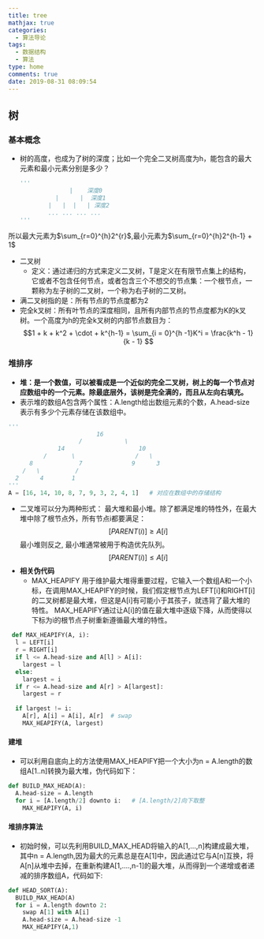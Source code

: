 ```yaml
---
title: tree
mathjax: true
categories:
  - 算法导论
tags:
  - 数据结构
  - 算法
type: home
comments: true
date: 2019-08-31 08:09:54
---
```

## 树
### 基本概念
- 树的高度，也成为了树的深度；比如一个完全二叉树高度为h，能包含的最大元素和最小元素分别是多少？
  ```python
  '''
                |    深度0
            |      |  深度1
          |   |  |   | 深度2
          ... ... ... ... 
  '''
  ```
所以最大元素为$\sum_{r=0}^{h}2^{r}$,最小元素为$\sum_{r=0}^{h}2^{h-1} + 1$
- 二叉树
  - 定义：通过递归的方式来定义二叉树，T是定义在有限节点集上的结构，它或者不包含任何节点，或者包含三个不想交的节点集：一个根节点，一颗称为左子树的二叉树，一个称为右子树的二叉树。
- 满二叉树指的是：所有节点的节点度都为2
- 完全k叉树：所有叶节点的深度相同，且所有内部节点的节点度都为K的k叉树。一个高度为h的完全k叉树的内部节点数目为：
$$1 + k + k^2 + \cdot + k^{h-1} = \sum_{i = 0}^{h -1}K^i = \frac{k^h - 1}{k - 1} $$

### 堆排序
- **堆：是一个数值，可以被看成是一个近似的完全二叉树，树上的每一个节点对应数组中的一个元素。除最底层外，该树是完全满的，而且从左向右填充。**
- 表示堆的数组A包含两个属性：A.length给出数组元素的个数，A.head-size表示有多少个元素存储在该数组中。
```python
'''
                         16
                    /            \  
              14                     10
          /       \                 /   \ 
      8             7              9      3
    /   \          /
  2      4        1
'''
A = [16, 14, 10, 8, 7, 9, 3, 2, 4, 1]   # 对应在数组中的存储结构
```
- 二叉堆可以分为两种形式： 最大堆和最小堆。除了都满足堆的特性外，在最大堆中除了根节点外，所有节点i都要满足：
$$[PARENT(i)] \ge A[i]$$
最小堆则反之, 最小堆通常被用于构造优先队列。
$$[PARENT(i)] \le A[i]$$
- **相关伪代码**
  - MAX_HEAPIFY 用于维护最大堆得重要过程，它输入一个数组A和一个小标，在调用MAX_HEAPIFY的时候，我们假定根节点为LEFT[i]和RIGHT[i]的二叉树都是最大堆，但这是A[i]有可能小于其孩子，就违背了最大堆的特性。 MAX_HEAPIFY通过让A[i]的值在最大堆中逐级下降，从而使得以下标为i的根节点子树重新遵循最大堆的特性。
```python
 def MAX_HEAPIFY(A, i):
  l = LEFT[i]
  r = RIGHT[i]
  if l <= A.head-size and A[l] > A[i]:
    largest = l
  else:
    largest = i
  if r <= A.head-size and A[r] > A[largest]:
    largest = r
  
  if largest != i:
    A[r], A[i] = A[i], A[r]  # swap 
    MAX_HEAPIFY(A, largest)
```
#### **建堆**
- 可以利用自底向上的方法使用MAX_HEAPIFY把一个大小为n = A.length的数组A[1..n]转换为最大堆，伪代码如下：
```python
def BUILD_MAX_HEAD(A):
  A.head-size = A.length
  for i = [A.length/2] downto i:   # [A.length/2]向下取整
    MAX_HEAPIFY(A, i)
```
#### 堆排序算法
- 初始时候，可以先利用BUILD_MAX_HEAD将输入的A[1,...,n]构建成最大堆，其中n = A.length,因为最大的元素总是在A[1]中，因此通过它与A[n]互换，将A[n]从堆中去掉，在重新构建A[1,....,n-1]的最大堆，从而得到一个递增或者递减的排序数组A，代码如下:
```python
def HEAD_SORT(A):
  BUILD_MAX_HEAD(A)
  for i = A.length downto 2:
    swap A[1] with A[i]
    A.head-size = A.head-size -1
    MAX_HEAPIFY(A,1)
```



